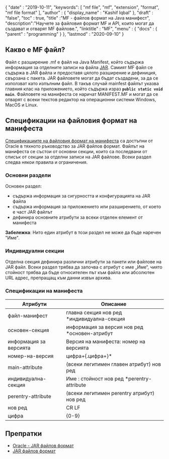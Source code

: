 {
  "date" : "2019-10-11",
  "keywords": [ "mf file", "mf", "extension", "format", "mf file format" ],
  "author" : {
    "display_name" : "Kashif Iqbal"
},
  "draft" : "false",
  "toc" : true,
  "title" :"MF - файлов формат на Java манифест",
  "description":"Научете за файловия формат MF и API, които могат да създават и отварят MF файлове.",
  "linktitle" : "MF",
  "menu" : {
    "docs" : {
      "parent" : "programming"
}
},
  "lastmod" : "2020-09-10"
}

## Какво е MF файл?

Файл с разширение .mf е файл на Java Manifest, който съдържа информация за отделните записи на файла [JAR](/bg/programming/jar/). Самият MF файл се съдържа в JAR файла и предоставя цялото разширение и дефиниция, свързана с пакета. JAR файловете могат да бъдат създадени, за да се използват като изпълним файл. В такъв случай mainfest файлът указва главния клас на приложението, който съдържа израз **`public static void main`**. Файловете на манифеста се наричат MANIFEST.MF и могат да се отварят с всеки текстов редактор на операционни системи Windows, MacOS и Linux.

## Спецификации на файловия формат на манифеста

[Спецификациите на файловия формат на манифеста](https://docs.oracle.com/javase/8/docs/technotes/guides/jar/jar.html) са достъпни от Oracle в тяхното ръководство за JAR файлов формат. Файлът на манифеста се състои от основни секции, които са последвани от списък от секции за отделни записи на JAR файлове. Всеки раздел следва някои правила и ограничения.

### Основни раздели

Основен раздел:

* съдържа информация за сигурността и конфигурацията на JAR файла
* съдържа информация за приложението или разширението, от което е част JAR файлът
* дефинира основните атрибути за всеки отделен елемент от манифеста

**Забележка**: Нито един атрибут в този раздел не може да бъде наречен "Име".

### Индивидуални секции

Отделна секция дефинира различни атрибути за пакети или файлове на JAR файл. Всеки раздел трябва да започва с атрибут с име „Име“, чиято стойност трябва да бъде относителен път към файла или абсолютен URL адрес, препращащ към данни извън архива.

### Спецификации на манифеста

|Атрибути|Описание|
---|---|
|файл-манифест|главна секция нов ред *индивидуална-секция|
|основен-секция|информация за версия нов ред *основен-атрибут|
|информация за версията|Версия на манифеста: номер на версията|
|номер-на-версия|цифра+{.цифра+}*|
|main-attribute|(всеки легитимен главен атрибут) нов ред|
|индивидуална-секция|Име : стойност нов ред *perentry-attribute|
|perentry-attribute|(всеки легитимен perentry атрибут) нов ред|
|нов ред|CR LF | LF | CR (не следван от LF)|
|цифра|{0-9}|

## Препратки

* [Oracle - JAR файлов формат](https://docs.oracle.com/javase/8/docs/technotes/guides/jar/jar.html)
* [JAR файлов формат](https://en.wikipedia.org/wiki/JAR_(file_format))

